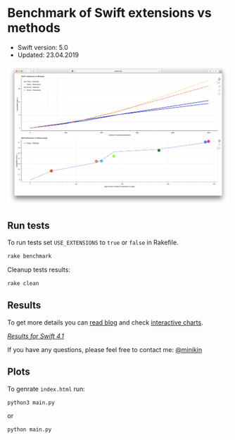 # Benchmark of Swift extensions vs methods

- Swift version: 5.0
- Updated: 23.04.2019

[![Results](results.png?raw=true "Benchmark of Swift extensions vs methods")](http://minikin.me/extensions/)

## Run tests

To run tests set `USE_EXTENSIONS` to `true` or `false` in Rakefile.

```bash
rake benchmark
```

Cleanup tests results:

```bash
rake clean
```

## Results

To get more details you can [read blog](https://medium.com/@minikin/benchmark-of-swift-extensions-vs-methods-swift-4-1-may-2018-2df3229f76fe) and check [interactive charts](http://minikin.me/extensions/).

_[Results for Swift 4.1](https://github.com/minikin/extensions/tree/swift-4.1)_

If you have any questions, please feel free to contact me: [@minikin](https://twitter.com/minikin)

## Plots

To genrate `index.html` run:

```python
python3 main.py
```

or

```python
python main.py
```
